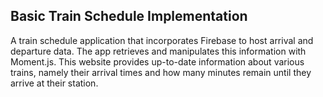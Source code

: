 ## Basic Train Schedule Implementation
A train schedule application that incorporates Firebase to host arrival and departure data. 
The app retrieves and manipulates this information with Moment.js. 
This website provides up-to-date information about various trains, namely their arrival times and how many minutes remain until they arrive at their station.